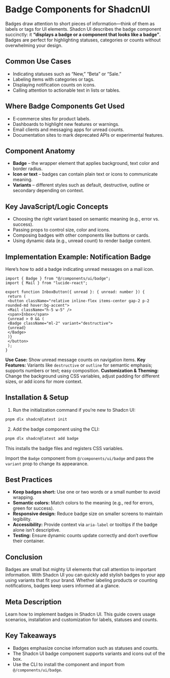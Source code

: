 # Badge Components for ShadcnUI

Badges draw attention to short pieces of information—think of them as labels or tags for UI elements. 
Shadcn UI describes the badge component succinctly: it **“displays a badge or a component that looks like a badge”**. 
Badges are perfect for highlighting statuses, categories or counts without overwhelming your design.

## Common Use Cases

- Indicating statuses such as “New,” “Beta” or “Sale.” 
- Labeling items with categories or tags. 
- Displaying notification counts on icons. 
- Calling attention to actionable text in lists or tables.

## Where Badge Components Get Used

- E‑commerce sites for product labels. 
- Dashboards to highlight new features or warnings. 
- Email clients and messaging apps for unread counts. 
- Documentation sites to mark deprecated APIs or experimental features.

## Component Anatomy

- **Badge** – the wrapper element that applies background, text color and border radius. 
- **Icon or text** – badges can contain plain text or icons to communicate meaning. 
- **Variants** – different styles such as default, destructive, outline or secondary depending on context.

## Key JavaScript/Logic Concepts

- Choosing the right variant based on semantic meaning (e.g., error vs. success). 
- Passing props to control size, color and icons. 
- Composing badges with other components like buttons or cards. 
- Using dynamic data (e.g., unread count) to render badge content.

## Implementation Example: Notification Badge

Here’s how to add a badge indicating unread messages on a mail icon.

```tsx
import { Badge } from "@/components/ui/badge";
import { Mail } from "lucide-react";

export function InboxButton({ unread }: { unread: number }) {
 return (
 <button className="relative inline-flex items-center gap-2 p-2 rounded-md hover:bg-accent">
 <Mail className="h-5 w-5" />
 <span>Inbox</span>
 {unread > 0 && (
 <Badge className="ml-2" variant="destructive">
 {unread}
 </Badge>
 )}
 </button>
 );
}
```

**Use Case:** Show unread message counts on navigation items. 
**Key Features:** Variants like `destructive` or `outline` for semantic emphasis; supports numbers or text; easy composition. 
**Customization & Theming:** Change the background using CSS variables, adjust padding for different sizes, or add icons for more context.

## Installation & Setup

1. Run the initialization command if you’re new to Shadcn UI: 
 ```sh
 pnpm dlx shadcn@latest init
 ```
2. Add the badge component using the CLI: 
 ```sh
 pnpm dlx shadcn@latest add badge
 ``` 
 This installs the badge files and registers CSS variables.

Import the `Badge` component from `@/components/ui/badge` and pass the `variant` prop to change its appearance.

## Best Practices

- **Keep badges short:** Use one or two words or a small number to avoid wrapping. 
- **Semantic colors:** Match colors to the meaning (e.g., red for errors, green for success). 
- **Responsive design:** Reduce badge size on smaller screens to maintain legibility. 
- **Accessibility:** Provide context via `aria-label` or tooltips if the badge alone isn’t descriptive. 
- **Testing:** Ensure dynamic counts update correctly and don’t overflow their container.

## Conclusion

Badges are small but mighty UI elements that call attention to important information. With Shadcn UI you can quickly add stylish badges to your app using variants that fit your brand. Whether labeling products or counting notifications, badges keep users informed at a glance.

## Meta Description

Learn how to implement badges in Shadcn UI. This guide covers usage scenarios, installation and customization for labels, statuses and counts.

## Key Takeaways

- Badges emphasize concise information such as statuses and counts. 
- The Shadcn UI badge component supports variants and icons out of the box. 
- Use the CLI to install the component and import from `@/components/ui/badge`.